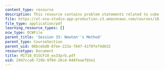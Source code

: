 ```yaml
---
content_type: resource
description: This resource contains problem statements related to cube root of x.
file: https://ol-ocw-studio-app-production.s3.amazonaws.com/courses/18-01sc-single-variable-calculus-fall-2010/2947cca0729b9f0426cd848feaefb5e1_MIT18_01SCF10_ex33prb.pdf
file_type: application/pdf
learning_resource_types: []
ocw_type: OCWFile
parent_title: 'Session 33: Newton''s Method'
parent_type: CourseSection
parent_uid: 08bcebd8-87ee-223a-f847-41f0fef4d632
resourcetype: Document
title: MIT18_01SCF10_ex33prb.pdf
uid: 2947cca0-729b-9f04-26cd-848feaefb5e1
---
```


